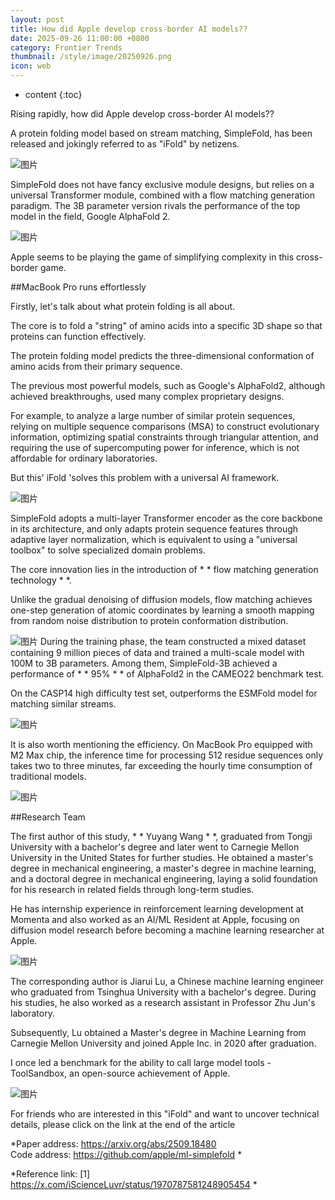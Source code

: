```yaml
---
layout: post
title: How did Apple develop cross-border AI models??
date: 2025-09-26 11:00:00 +0800
category: Frontier Trends
thumbnail: /style/image/20250926.png
icon: web
---
```

* content
{:toc}

Rising rapidly, how did Apple develop cross-border AI models??

A protein folding model based on stream matching, SimpleFold, has been released and jokingly referred to as "iFold" by netizens.

![图片](/style/image/2025-09-26/1.png)

SimpleFold does not have fancy exclusive module designs, but relies on a universal Transformer module, combined with a flow matching generation paradigm. The 3B parameter version rivals the performance of the top model in the field, Google AlphaFold 2.

![图片](/style/image/2025-09-26/2.png)

Apple seems to be playing the game of simplifying complexity in this cross-border game.

##MacBook Pro runs effortlessly

Firstly, let's talk about what protein folding is all about.

The core is to fold a "string" of amino acids into a specific 3D shape so that proteins can function effectively.

The protein folding model predicts the three-dimensional conformation of amino acids from their primary sequence.

The previous most powerful models, such as Google's AlphaFold2, although achieved breakthroughs, used many complex proprietary designs.

For example, to analyze a large number of similar protein sequences, relying on multiple sequence comparisons (MSA) to construct evolutionary information, optimizing spatial constraints through triangular attention, and requiring the use of supercomputing power for inference, which is not affordable for ordinary laboratories.

But this' iFold 'solves this problem with a universal AI framework.

![图片](/style/image/2025-09-26/3.png)

SimpleFold adopts a multi-layer Transformer encoder as the core backbone in its architecture, and only adapts protein sequence features through adaptive layer normalization, which is equivalent to using a "universal toolbox" to solve specialized domain problems.

The core innovation lies in the introduction of * * flow matching generation technology * *.

Unlike the gradual denoising of diffusion models, flow matching achieves one-step generation of atomic coordinates by learning a smooth mapping from random noise distribution to protein conformation distribution.

![图片](/style/image/2025-09-26/4.png)
During the training phase, the team constructed a mixed dataset containing 9 million pieces of data and trained a multi-scale model with 100M to 3B parameters. Among them, SimpleFold-3B achieved a performance of * * 95% * * of AlphaFold2 in the CAMEO22 benchmark test.

On the CASP14 high difficulty test set, outperforms the ESMFold model for matching similar streams.

![图片](/style/image/2025-09-26/5.png)

It is also worth mentioning the efficiency. On MacBook Pro equipped with M2 Max chip, the inference time for processing 512 residue sequences only takes two to three minutes, far exceeding the hourly time consumption of traditional models.

![图片](/style/image/2025-09-26/6.png)

##Research Team

The first author of this study, * * Yuyang Wang * *, graduated from Tongji University with a bachelor's degree and later went to Carnegie Mellon University in the United States for further studies. He obtained a master's degree in mechanical engineering, a master's degree in machine learning, and a doctoral degree in mechanical engineering, laying a solid foundation for his research in related fields through long-term studies.

He has internship experience in reinforcement learning development at Momenta and also worked as an AI/ML Resident at Apple, focusing on diffusion model research before becoming a machine learning researcher at Apple.

![图片](/style/image/2025-09-26/7.png)

The corresponding author is Jiarui Lu, a Chinese machine learning engineer who graduated from Tsinghua University with a bachelor's degree. During his studies, he also worked as a research assistant in Professor Zhu Jun's laboratory.

Subsequently, Lu obtained a Master's degree in Machine Learning from Carnegie Mellon University and joined Apple Inc. in 2020 after graduation.

I once led a benchmark for the ability to call large model tools - ToolSandbox, an open-source achievement of Apple.

![图片](/style/image/2025-09-26/8.png)

For friends who are interested in this "iFold" and want to uncover technical details, please click on the link at the end of the article

*Paper address: https://arxiv.org/abs/2509.18480   
Code address: https://github.com/apple/ml-simplefold *

*Reference link:
\[1\] https://x.com/iScienceLuvr/status/1970787581248905454 *